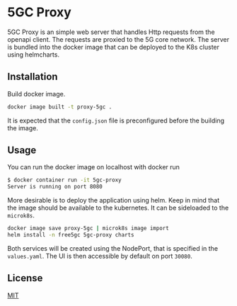 # 5GC Proxy

5GC Proxy is an simple web server that handles Http requests from the openapi client. The requests are proxied to the 5G core network. The server is bundled into the docker image that can be deployed to the K8s cluster using helmcharts.

## Installation

Build docker image.

```bash
docker image built -t proxy-5gc .
```

It is expected that the `config.json` file is preconfigured before the building the image.

## Usage

You can run the docker image on localhost with docker run
```bash
$ docker container run -it 5gc-proxy
Server is running on port 8080
```

More desirable is to deploy the application using helm. Keep in mind that the image should be available to the kubernetes. It can be sideloaded to the `microk8s`.

```bash
docker image save proxy-5gc | microk8s image import
helm install -n free5gc 5gc-proxy charts
```

Both services will be created using the NodePort, that is specified in the `values.yaml`. The UI is then accessible by default on port `30080`.

## License

[MIT](https://choosealicense.com/licenses/mit/)